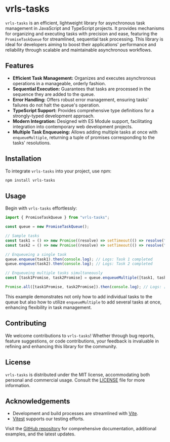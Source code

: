 # vrls-tasks

`vrls-tasks` is an efficient, lightweight library for asynchronous task management in JavaScript and TypeScript projects. It provides mechanisms for organizing and executing tasks with precision and ease, featuring the `PromiseTaskQueue` for streamlined, sequential task processing. This library is ideal for developers aiming to boost their applications' performance and reliability through scalable and maintainable asynchronous workflows.

## Features

- **Efficient Task Management:** Organizes and executes asynchronous operations in a manageable, orderly fashion.
- **Sequential Execution:** Guarantees that tasks are processed in the sequence they are added to the queue.
- **Error Handling:** Offers robust error management, ensuring tasks' failures do not halt the queue's operation.
- **TypeScript Support:** Provides comprehensive type definitions for a strongly-typed development approach.
- **Modern Integration:** Designed with ES Module support, facilitating integration into contemporary web development projects.
- **Multiple Task Enqueueing:** Allows adding multiple tasks at once with `enqueueMultiple`, returning a tuple of promises corresponding to the tasks' resolutions.

## Installation

To integrate `vrls-tasks` into your project, use npm:

```bash
npm install vrls-tasks
```

## Usage

Begin with `vrls-tasks` effortlessly:

```javascript
import { PromiseTaskQueue } from "vrls-tasks";

const queue = new PromiseTaskQueue();

// Sample tasks
const task1 = () => new Promise((resolve) => setTimeout(() => resolve("Task 1 completed"), 1000));
const task2 = () => new Promise((resolve) => setTimeout(() => resolve("Task 2 completed"), 500));

// Enqueueing a single task
queue.enqueue(task1).then(console.log); // Logs: Task 1 completed
queue.enqueue(task2).then(console.log); // Logs: Task 2 completed

// Enqueueing multiple tasks simultaneously
const [task1Promise, task2Promise] = queue.enqueueMultiple([task1, task2]);

Promise.all([task1Promise, task2Promise]).then(console.log); // Logs: ["Task 1 completed", "Task 2 completed"]
```

This example demonstrates not only how to add individual tasks to the queue but also how to utilize `enqueueMultiple` to add several tasks at once, enhancing flexibility in task management.

## Contributing

We welcome contributions to `vrls-tasks`! Whether through bug reports, feature suggestions, or code contributions, your feedback is invaluable in refining and enhancing this library for the community.

## License

`vrls-tasks` is distributed under the MIT license, accommodating both personal and commercial usage. Consult the [LICENSE](https://github.com/vitorrloureiro/vrls-tasks/blob/main/LICENSE) file for more information.

## Acknowledgements

- Development and build processes are streamlined with [Vite](https://vitejs.dev/).
- [Vitest](https://vitest.dev/) supports our testing efforts.

Visit the [GitHub repository](https://github.com/vitorrloureiro/vrls-tasks) for comprehensive documentation, additional examples, and the latest updates.
